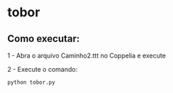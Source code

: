 # tobor

## Como executar:
1 - Abra o arquivo Caminho2.ttt no Coppelia e execute

2 - Execute o comando: 

```python
python tobor.py
```
